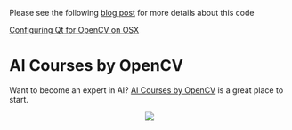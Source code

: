 Please see the following [blog post](https://www.learnopencv.com/configuring-qt-for-opencv-on-osx/) for more details about this code

[Configuring Qt for OpenCV on OSX](https://www.learnopencv.com/configuring-qt-for-opencv-on-osx/)


# AI Courses by OpenCV

Want to become an expert in AI? [AI Courses by OpenCV](https://opencv.org/courses/) is a great place to start. 

<a href="https://opencv.org/courses/">
<p align="center"> 
<img src="https://www.learnopencv.com/wp-content/uploads/2020/04/AI-Courses-By-OpenCV-Github.png">
</p>
</a>
